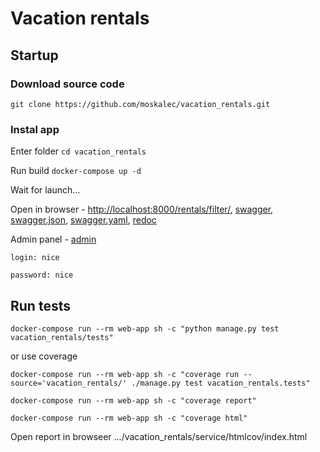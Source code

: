 # Vacation rentals
## Startup
### Download source code
```git clone https://github.com/moskalec/vacation_rentals.git```
### Instal app
Enter folder
```cd vacation_rentals```

Run build
```docker-compose up -d```

Wait for launch...

Open in browser - [http://localhost:8000/rentals/filter/](http://localhost:8000/rentals/filter/), [swagger](http://localhost:8000/swagger/), [swagger.json](http://localhost:8000/swagger.json), [swagger.yaml](http://localhost:8000/swagger.yaml), [redoc](http://localhost:8000/redoc/)

Admin panel - [admin](http://localhost:8000/admin/login/?next=/admin/)

```login: nice```

```password: nice```
## Run tests
```docker-compose run --rm web-app sh -c "python manage.py test vacation_rentals/tests"```

or use coverage

```docker-compose run --rm web-app sh -c "coverage run --source='vacation_rentals/' ./manage.py test vacation_rentals.tests"```

```docker-compose run --rm web-app sh -c "coverage report"```

```docker-compose run --rm web-app sh -c "coverage html"```

Open report in browseer .../vacation_rentals/service/htmlcov/index.html